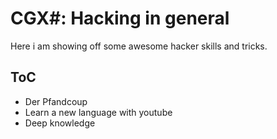 # CGX#: Hacking in general

Here i am showing off some awesome hacker skills and tricks.

## ToC

 - Der Pfandcoup
 - Learn a new language with youtube
 - Deep knowledge 